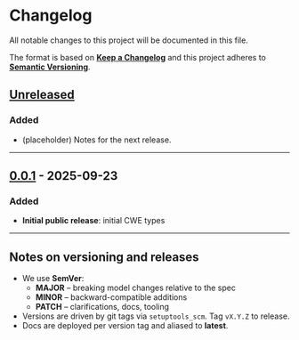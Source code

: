 # Changelog

All notable changes to this project will be documented in this file.

The format is based on **[Keep a Changelog](https://keepachangelog.com/en/1.1.0/)**
and this project adheres to **[Semantic Versioning](https://semver.org/spec/v2.0.0.html)**.

## [Unreleased]

### Added

- (placeholder) Notes for the next release.

---

## [0.0.1] - 2025-09-23

### Added

- **Initial public release**: initial CWE types

---

## Notes on versioning and releases

- We use **SemVer**:
  - **MAJOR** – breaking model changes relative to the spec
  - **MINOR** – backward-compatible additions
  - **PATCH** – clarifications, docs, tooling
- Versions are driven by git tags via `setuptools_scm`. Tag `vX.Y.Z` to release.
- Docs are deployed per version tag and aliased to **latest**.

[Unreleased]: https://github.com/civic-interconnect/civic-transparency-cwe-types/compare/v0.0.1...HEAD
[0.0.1]: https://github.com/civic-interconnect/civic-transparency-cwe-types/releases/tag/v0.0.1
